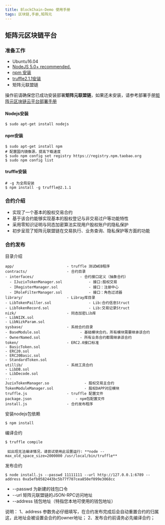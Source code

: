 ```yaml
---
title: BlockChain-Demo 使用手册
tags: 区块链,手册,矩阵元
---
```


## 矩阵元区块链平台

### 准备工作

 * Ubuntu16.04  
 * [NodeJS 5.0+ recommended.](#nodejs)
 * [npm 安装](#npm)
 * [truffle2.1.1安装](#truffle)
 * 矩阵元联盟链

 操作前请确保您已成功安装部署**矩阵元联盟链**，如果还未安装，请参考部署手册[矩阵元区块链云平台部署手册](#)

#### <span id="nodejs">Nodejs安装</span>
```shell
$ sudo apt-get install nodejs
```

#### <span id="npm">npm安装</span>
```shell
$ sudo apt-get install npm
# 配置国内镜像源，提高下载速度
$ sudo npm config set registry https://registry.npm.taobao.org
$ sudo npm config list
```

#### <span id="truffle">truffle安装</span>
```shell
# -g 为全局安装
$ npm install -g truffle@2.1.1
```

### 合约介绍

  * 实现了一个基本的股权交易合约
  * 基于该合约能够实现基本的股权登记与非交易过户等功能特性
  * 采用零知识证明与同态加密算法实现用户股权账户的隐私保护
  * 初步呈现了矩阵元联盟链在交易执行、业务查询、隐私保护等方面的功能

### 合约发布

目录介绍
```none
app/						- truffle 测试WEB程序
contracts/					- 合约目录
- interfaces/					  - 合约接口定义（抽象合约）
  - IJuzixTokenManager.sol			  - 接口:股权交易
  - IRegisterManager.sol			  - 接口：注册中心
  - IRoleFilterManager.sol			  - 接口：角色过滤器
library/					- Libray库目录
- LibTokenPailler.sol				  - Lib:合约信息Struct
- LibTokenRecord.sol				  - Lib:交易记录Struct
nizk/						- 同态加密Lib库
- LibNIZK.sol
- LibNizkParam.sol				
sysbase/					- 系统合约目录
- BaseModule.sol				  - 基础模块合约，所有模块需要继承该合约
- OwnerNamed.sol				  - 所有业务合约都需继承该合约
token/						- ERC2.0接口标准
- BasicToken.sol
- ERC20.sol
- ERC20Basic.sol
- StandardToken.sol
utillib/					- 系统工具合约
- LibDB.sol
- LibDecode.sol
...
JuzixTokenManager.so				- 股权交易主合约
TokenModuleManager.sol 				- 股权DAPP对应模块
truffle.js					- truffle 配置文件
package.json					- npm包配置文件
install.js					- 合约发布程序
```

安装nodejs包依赖    
```shell
$ npm install 
```

编译合约
```none
$ truffle compile
```
```none
 如出现无法编译情况，请尝试使用此设置运行: **node --max_old_space_size=2000000 /usr/local/bin/truffle**
```

发布合约
```none
$ node install.js --passwd 11111111 --url http://127.0.0.1:6789 --address 0xa5efb0582443bc5b77f707cea850ef099e3068cc
```
* --passwd 为新建的钱包口令
* --url 矩阵元联盟链的JSON-RPC访问地址
* --address 钱包地址（特指您本地可使用的钱包地址）

说明：
1、address 参数务必仔细填写，在合约发布完成后会自动重置合约的归属这，此地址会被设置会合约的owner地址；
2、发布合约前请务必先编译合约；








